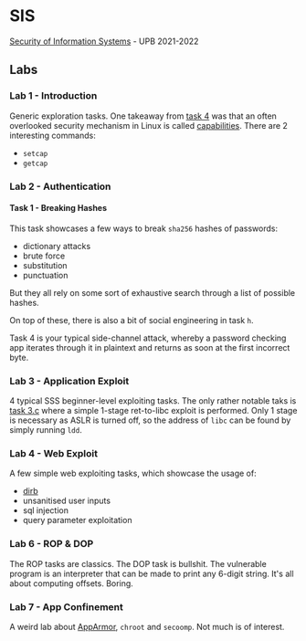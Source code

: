 # SIS
[Security of Information Systems](http://elf.cs.pub.ro/sis) - UPB 2021-2022



## Labs
### Lab 1 - Introduction
Generic exploration tasks.
One takeaway from [task 4](http://elf.cs.pub.ro/sis/sessions/01-intro-systems-security.html#tasks) was that an often overlooked security mechanism in Linux is called [capabilities](https://man7.org/linux/man-pages/man7/capabilities.7.html).
There are 2 interesting commands:
- `setcap`
- `getcap`


### Lab 2 - Authentication
#### Task 1 - Breaking Hashes
This task showcases a few ways to break `sha256` hashes of passwords:
- dictionary attacks
- brute force
- substitution
- punctuation

But they all rely on some sort of exhaustive search through a list of possible hashes.

On top of these, there is also a bit of social engineering in task `h`.

Task 4 is your typical side-channel attack, whereby a password checking app iterates through it in plaintext and returns as soon at the first incorrect byte.


### Lab 3 - Application Exploit
4 typical SSS beginner-level exploiting tasks. The only rather notable taks is
[task 3.c](./Labs/Lab3/ret-to-libc/exploit.py) where a simple 1-stage
ret-to-libc exploit is performed. Only 1 stage is necessary as ASLR is turned 
off, so the address of `libc` can be found by simply running `ldd`.


### Lab 4 - Web Exploit
A few simple web exploiting tasks, which showcase the usage of:
- [dirb](https://sourceforge.net/projects/dirb/)
- unsanitised user inputs
- sql injection
- query parameter exploitation


### Lab 6 - ROP & DOP
The ROP tasks are classics.
The DOP task is bullshit.
The vulnerable program is an interpreter that can be made to print any 6-digit string.
It's all about computing offsets.
Boring.


### Lab 7 - App Confinement
A weird lab about [AppArmor](https://apparmor.net/), `chroot` and `secoomp`.
Not much is of interest.
